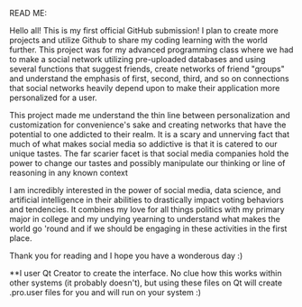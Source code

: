 READ ME:

Hello all! This is my first official GitHub submission! I plan to create more projects and utilize Github to share my coding learning with the world further.
This project was for my advanced programming class where we had to make a social network utilizing pre-uploaded databases and using several functions that suggest 
friends, create networks of friend "groups" and understand the emphasis of first, second, third, and so on connections that social networks heavily depend upon to 
make their application more personalized for a user.

This project made me understand the thin line between personalization and customization for convenience's sake and creating networks that have the potential to one 
addicted to their realm. It is a scary and unnerving fact that much of what makes social media so addictive is that it is catered to our unique tastes.
The far scarier facet is that social media companies hold the power to change our tastes and possibly manipulate our thinking or line of reasoning in any known context

I am incredibly interested in the power of social media, data science, and artificial intelligence in their abilities to drastically impact voting behaviors and 
tendencies. It combines my love for all things politics with my primary major in college and my undying yearning to understand what makes the world go 'round and 
if we should be engaging in these activities in the first place.

Thank you for reading and I hope you have a wonderous day :)

**I user Qt Creator to create the interface. No clue how this works within other systems (it probably doesn't), but using these files on Qt will create .pro.user files for you and will run on your system :)
